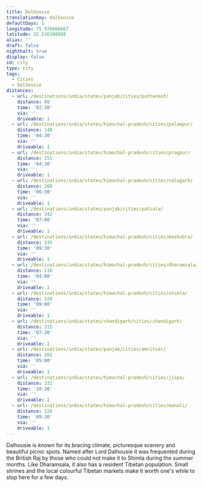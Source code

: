 ```yaml
---
title: Dalhousie
translationKey: dalhousie
defaultDays: 1
longitude: 75.976666667
latitude: 32.536388889
alias: ''
draft: false
nighthalt: true
display: false
id: city
type: city
tags:
  - Cities
  - Dalhousie
distances:
  - url: /destinations/india/states/punjab/cities/pathankot/
    distance: 80
    time: '02:30'
    via: ''
    driveable: 1
  - url: /destinations/india/states/himachal-pradesh/cities/palampur/
    distance: 148
    time: '04:30'
    via: ''
    driveable: 1
  - url: /destinations/india/states/himachal-pradesh/cities/pragpur/
    distance: 151
    time: '04:30'
    via: ''
    driveable: 1
  - url: /destinations/india/states/himachal-pradesh/cities/nalagarh/
    distance: 260
    time: '06:30'
    via: ''
    driveable: 1
  - url: /destinations/india/states/punjab/cities/patiala/
    distance: 342
    time: '07:00'
    via: ''
    driveable: 1
  - url: /destinations/india/states/himachal-pradesh/cities/mashobra/
    distance: 335
    time: '09:30'
    via: ''
    driveable: 1
  - url: /destinations/india/states/himachal-pradesh/cities/dharamsala/
    distance: 118
    time: '04:00'
    via: ''
    driveable: 1
  - url: /destinations/india/states/himachal-pradesh/cities/shimla/
    distance: 328
    time: '09:00'
    via: ''
    driveable: 1
  - url: /destinations/india/states/chandigarh/cities/chandigarh/
    distance: 315
    time: '07:30'
    via: ''
    driveable: 1
  - url: /destinations/india/states/punjab/cities/amritsar/
    distance: 202
    time: '05:00'
    via: ''
    driveable: 1
  - url: /destinations/india/states/himachal-pradesh/cities/jispa/
    distance: 331
    time: '10:30'
    via: ''
    driveable: 1
  - url: /destinations/india/states/himachal-pradesh/cities/manali/
    distance: 324
    time: '09:30'
    via: ''
    driveable: 1
---
```





















































































Dalhousie is known for its bracing climate, picturesque scenery and beautiful picnic spots. Named after Lord Dalhousie it was frequented during the British Raj by those who could not make it to Shimla during the summer months. Like Dharamsala, it also has a resident Tibetan population. Small shrines and the local colourful Tibetan markets make it worth one's while to stop here for a few days.